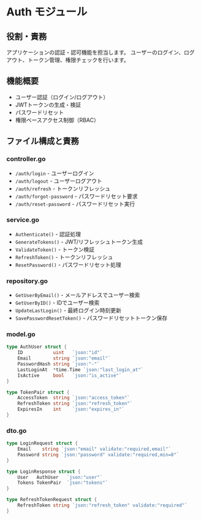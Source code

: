 # Auth モジュール

## 役割・責務
アプリケーションの認証・認可機能を担当します。
ユーザーのログイン、ログアウト、トークン管理、権限チェックを行います。

## 機能概要
- ユーザー認証（ログイン/ログアウト）
- JWTトークンの生成・検証
- パスワードリセット
- 権限ベースアクセス制御（RBAC）

## ファイル構成と責務

### controller.go
- `/auth/login` - ユーザーログイン
- `/auth/logout` - ユーザーログアウト
- `/auth/refresh` - トークンリフレッシュ
- `/auth/forgot-password` - パスワードリセット要求
- `/auth/reset-password` - パスワードリセット実行

### service.go
- `Authenticate()` - 認証処理
- `GenerateTokens()` - JWT/リフレッシュトークン生成
- `ValidateToken()` - トークン検証
- `RefreshToken()` - トークンリフレッシュ
- `ResetPassword()` - パスワードリセット処理

### repository.go
- `GetUserByEmail()` - メールアドレスでユーザー検索
- `GetUserByID()` - IDでユーザー検索
- `UpdateLastLogin()` - 最終ログイン時刻更新
- `SavePasswordResetToken()` - パスワードリセットトークン保存

### model.go
```go
type AuthUser struct {
    ID           uint   `json:"id"`
    Email        string `json:"email"`
    PasswordHash string `json:"-"`
    LastLoginAt  *time.Time `json:"last_login_at"`
    IsActive     bool   `json:"is_active"`
}

type TokenPair struct {
    AccessToken  string `json:"access_token"`
    RefreshToken string `json:"refresh_token"`
    ExpiresIn    int    `json:"expires_in"`
}
```

### dto.go
```go
type LoginRequest struct {
    Email    string `json:"email" validate:"required,email"`
    Password string `json:"password" validate:"required,min=8"`
}

type LoginResponse struct {
    User   AuthUser   `json:"user"`
    Tokens TokenPair  `json:"tokens"`
}

type RefreshTokenRequest struct {
    RefreshToken string `json:"refresh_token" validate:"required"`
}
```